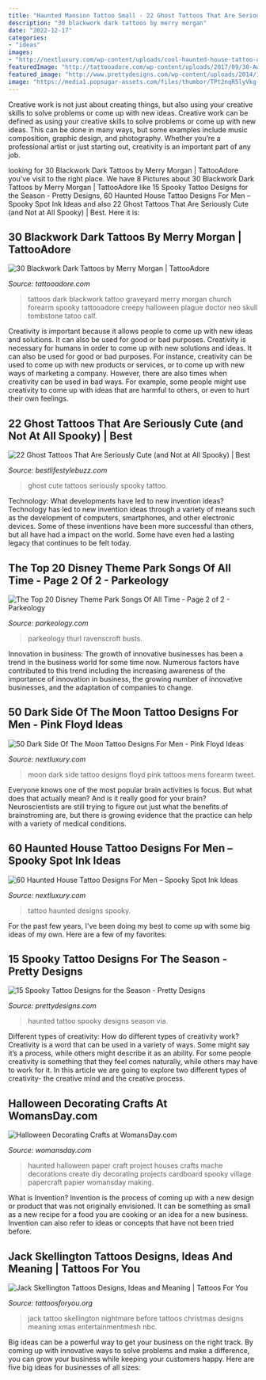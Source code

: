 ```yaml
---
title: "Haunted Mansion Tattoo Small - 22 Ghost Tattoos That Are Seriously Cute (and Not At All Spooky)"
description: "30 blackwork dark tattoos by merry morgan"
date: "2022-12-17"
categories:
- "ideas"
images:
- "http://nextluxury.com/wp-content/uploads/cool-haunted-house-tattoo-design-ideas-for-male.jpg"
featuredImage: "http://tattooadore.com/wp-content/uploads/2017/09/30-Awesome-Blackwork-Dark-Tattoos-by-Merry-Morgan-04.jpg"
featured_image: "http://www.prettydesigns.com/wp-content/uploads/2014/10/Haunted-House.jpg"
image: "https://media1.popsugar-assets.com/files/thumbor/TPt2nqR5lyVkg-xilR6eIAlIzMw/fit-in/1024x1024/filters:format_auto-!!-:strip_icc-!!-/2020/09/16/729/n/1922153/b9db33eb5f623d8f042166.22586040_/i/ghost-tattoo-ideas.jpg"
---
```



Creative work is not just about creating things, but also using your creative skills to solve problems or come up with new ideas.
Creative work can be defined as using your creative skills to solve problems or come up with new ideas. This can be done in many ways, but some examples include music composition, graphic design, and photography. Whether you’re a professional artist or just starting out, creativity is an important part of any job.

	

		
looking for 30 Blackwork Dark Tattoos by Merry Morgan | TattooAdore you've visit to the right place. We have 8 Pictures about 30 Blackwork Dark Tattoos by Merry Morgan | TattooAdore like 15 Spooky Tattoo Designs for the Season - Pretty Designs, 60 Haunted House Tattoo Designs For Men – Spooky Spot Ink Ideas and also 22 Ghost Tattoos That Are Seriously Cute (and Not at All Spooky) | Best. Here it is:
		
    
## 30 Blackwork Dark Tattoos By Merry Morgan | TattooAdore

<img loading=lazy src="http://tattooadore.com/wp-content/uploads/2017/09/30-Awesome-Blackwork-Dark-Tattoos-by-Merry-Morgan-04.jpg" onerror="this.onerror=null;this.src='https://tse4.mm.bing.net/th?id=OIP.jkZl4rz_T_DFyBRFW84cXAHaHa&amp;pid=15.1';" alt="30 Blackwork Dark Tattoos by Merry Morgan | TattooAdore">

_Source: tattooadore.com_

>tattoos dark blackwork tattoo graveyard merry morgan church forearm spooky tattooadore creepy halloween plague doctor neo skull tombstone tatoo calf. 

	

Creativity is important because it allows people to come up with new ideas and solutions. It can also be used for good or bad purposes.
Creativity is necessary for humans in order to come up with new solutions and ideas. It can also be used for good or bad purposes. For instance, creativity can be used to come up with new products or services, or to come up with new ways of marketing a company. However, there are also times when creativity can be used in bad ways. For example, some people might use creativity to come up with ideas that are harmful to others, or even to hurt their own feelings.

    
## 22 Ghost Tattoos That Are Seriously Cute (and Not At All Spooky) | Best

<img loading=lazy src="https://media1.popsugar-assets.com/files/thumbor/TPt2nqR5lyVkg-xilR6eIAlIzMw/fit-in/1024x1024/filters:format_auto-!!-:strip_icc-!!-/2020/09/16/729/n/1922153/b9db33eb5f623d8f042166.22586040_/i/ghost-tattoo-ideas.jpg" onerror="this.onerror=null;this.src='https://tse2.mm.bing.net/th?id=OIP.pgZACB9aibN9LWwcsweWLAHaIm&amp;pid=15.1';" alt="22 Ghost Tattoos That Are Seriously Cute (and Not at All Spooky) | Best">

_Source: bestlifestylebuzz.com_

>ghost cute tattoos seriously spooky tattoo. 

	

Technology: What developments have led to new invention ideas?
Technology has led to new invention ideas through a variety of means such as the development of computers, smartphones, and other electronic devices. Some of these inventions have been more successful than others, but all have had a impact on the world. Some have even had a lasting legacy that continues to be felt today.

    
## The Top 20 Disney Theme Park Songs Of All Time - Page 2 Of 2 - Parkeology

<img loading=lazy src="https://www.parkeology.com/wp-content/uploads/2016/04/51_uncle_theodore-300x416.jpg" onerror="this.onerror=null;this.src='https://tse3.mm.bing.net/th?id=OIP.EQoO3naySzyQjCC6v5OfqwAAAA&amp;pid=15.1';" alt="The Top 20 Disney Theme Park Songs Of All Time - Page 2 of 2 - Parkeology">

_Source: parkeology.com_

>parkeology thurl ravenscroft busts. 

	

Innovation in business:
The growth of innovative businesses has been a trend in the business world for some time now. Numerous factors have contributed to this trend including the increasing awareness of the importance of innovation in business, the growing number of innovative businesses, and the adaptation of companies to change.

    
## 50 Dark Side Of The Moon Tattoo Designs For Men - Pink Floyd Ideas

<img loading=lazy src="http://nextluxury.com/wp-content/uploads/mens-cool-small-inner-forearm-dark-side-of-the-moon-tattoo-ideas.jpg" onerror="this.onerror=null;this.src='https://tse3.mm.bing.net/th?id=OIP.b2aXKT-Y7PIgs4ozUa7e0AHaHa&amp;pid=15.1';" alt="50 Dark Side Of The Moon Tattoo Designs For Men - Pink Floyd Ideas">

_Source: nextluxury.com_

>moon dark side tattoo designs floyd pink tattoos mens forearm tweet. 

	

Everyone knows one of the most popular brain activities is focus. But what does that actually mean? And is it really good for your brain? Neuroscientists are still trying to figure out just what the benefits of brainstroming are, but there is growing evidence that the practice can help with a variety of medical conditions.

    
## 60 Haunted House Tattoo Designs For Men – Spooky Spot Ink Ideas

<img loading=lazy src="http://nextluxury.com/wp-content/uploads/cool-haunted-house-tattoo-design-ideas-for-male.jpg" onerror="this.onerror=null;this.src='https://tse4.mm.bing.net/th?id=OIP.JMoXrFsqSUy2GW_FbizlwgHaHa&amp;pid=15.1';" alt="60 Haunted House Tattoo Designs For Men – Spooky Spot Ink Ideas">

_Source: nextluxury.com_

>tattoo haunted designs spooky. 

	

For the past few years, I've been doing my best to come up with some big ideas of my own. Here are a few of my favorites: 

    
## 15 Spooky Tattoo Designs For The Season - Pretty Designs

<img loading=lazy src="http://www.prettydesigns.com/wp-content/uploads/2014/10/Haunted-House.jpg" onerror="this.onerror=null;this.src='https://tse1.mm.bing.net/th?id=OIP.x-QcQVCz946WHYAG3weJswHaQp&amp;pid=15.1';" alt="15 Spooky Tattoo Designs for the Season - Pretty Designs">

_Source: prettydesigns.com_

>haunted tattoo spooky designs season via. 

	

Different types of creativity: How do different types of creativity work?
Creativity is a word that can be used in a variety of ways. Some might say it’s a process, while others might describe it as an ability. For some people creativity is something that they feel comes naturally, while others may have to work for it. In this article we are going to explore two different types of creativity- the creative mind and the creative process.

    
## Halloween Decorating Crafts At WomansDay.com

<img loading=lazy src="https://hips.hearstapps.com/wdy.h-cdn.co/assets/cm/15/09/480x552/54eb6aa8a7e97_-_haunt-your-house-haunted-house-xl.jpg?resize=480:*" onerror="this.onerror=null;this.src='https://tse4.mm.bing.net/th?id=OIP.OertYcPd2j9Q4aRYJSCkRAHaIh&amp;pid=15.1';" alt="Halloween Decorating Crafts at WomansDay.com">

_Source: womansday.com_

>haunted halloween paper craft project houses crafts mache decorations create diy decorating projects cardboard spooky village papercraft papier womansday making. 

	

What is Invention?
Invention is the process of coming up with a new design or product that was not originally envisioned. It can be something as small as a new recipe for a food you are cooking or an idea for a new business. Invention can also refer to ideas or concepts that have not been tried before.

    
## Jack Skellington Tattoos Designs, Ideas And Meaning | Tattoos For You

<img loading=lazy src="https://www.tattoosforyou.org/wp-content/uploads/2016/03/Jack-Skellington-Tattoo.jpg" onerror="this.onerror=null;this.src='https://tse1.mm.bing.net/th?id=OIP.rwPmeFNzauwBbmSkA4WvDwHaLI&amp;pid=15.1';" alt="Jack Skellington Tattoos Designs, Ideas and Meaning | Tattoos For You">

_Source: tattoosforyou.org_

>jack tattoo skellington nightmare before tattoos christmas designs meaning xmas entertainmentmesh nbc. 

	

Big ideas can be a powerful way to get your business on the right track. By coming up with innovative ways to solve problems and make a difference, you can grow your business while keeping your customers happy. Here are five big ideas for businesses of all sizes: 

